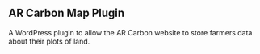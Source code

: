 ## AR Carbon Map Plugin

A WordPress plugin to allow the AR Carbon website to store farmers data about their plots of land.
